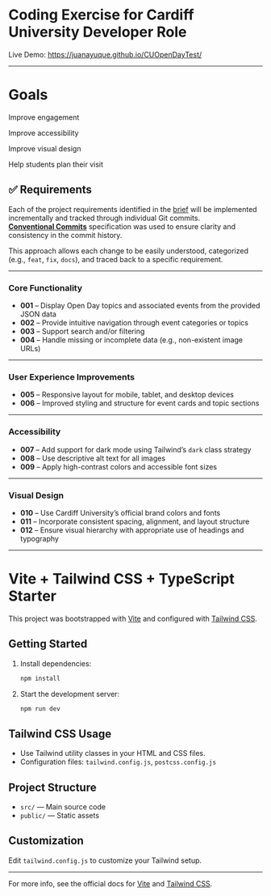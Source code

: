 # Coding Exercise for Cardiff University Developer Role

Live Demo: https://juanayuque.github.io/CUOpenDayTest/ 

---

# Goals

Improve engagement

Improve accessibility

Improve visual design

Help students plan their visit



## ✅ Requirements

Each of the project requirements identified in the [brief](https://github.com/juanayuque/CUOpenDayTest/blob/main/README_EXERCISE.md) will be implemented incrementally and tracked through individual Git commits.  
 **[Conventional Commits](https://www.conventionalcommits.org/en/v1.0.0/)** specification was used to ensure clarity and consistency in the commit history.

This approach allows each change to be easily understood, categorized (e.g., `feat`, `fix`, `docs`), and traced back to a specific requirement.

---

###  Core Functionality

- **001** – Display Open Day topics and associated events from the provided JSON data  
- **002** – Provide intuitive navigation through event categories or topics  
- **003** – Support search and/or filtering  
- **004** – Handle missing or incomplete data (e.g., non-existent image URLs)

---

###  User Experience Improvements

- **005** – Responsive layout for mobile, tablet, and desktop devices  
- **006** – Improved styling and structure for event cards and topic sections

---

###  Accessibility

- **007** – Add support for dark mode using Tailwind’s `dark` class strategy  
- **008** – Use descriptive alt text for all images  
- **009** – Apply high-contrast colors and accessible font sizes

---

###  Visual Design

- **010** – Use Cardiff University’s official brand colors and fonts  
- **011** – Incorporate consistent spacing, alignment, and layout structure  
- **012** – Ensure visual hierarchy with appropriate use of headings and typography


---


# Vite + Tailwind CSS + TypeScript Starter

This project was bootstrapped with [Vite](https://vitejs.dev/) and configured with [Tailwind CSS](https://tailwindcss.com/).

## Getting Started

1. Install dependencies:
   ```sh
   npm install
   ```
2. Start the development server:
   ```sh
   npm run dev
   ```

## Tailwind CSS Usage
- Use Tailwind utility classes in your HTML and CSS files.
- Configuration files: `tailwind.config.js`, `postcss.config.js`

## Project Structure
- `src/` — Main source code
- `public/` — Static assets

## Customization
Edit `tailwind.config.js` to customize your Tailwind setup.

---

For more info, see the official docs for [Vite](https://vitejs.dev/) and [Tailwind CSS](https://tailwindcss.com/).
